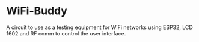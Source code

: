 # WiFi-Buddy
A circuit to use as a testing equipment for WiFi networks using ESP32, LCD 1602 and RF comm to control the user interface.
